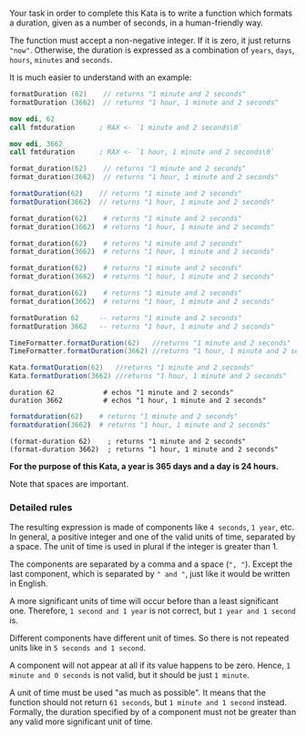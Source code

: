 Your task in order to complete this Kata is to write a function which formats a duration, given as a number of seconds, in a human-friendly way.

The function must accept a non-negative integer. If it is zero, it just returns `"now"`. Otherwise,  the duration is expressed as a combination of `years`, `days`, `hours`, `minutes` and `seconds`.

It is much easier to understand with an example:

```c
formatDuration (62)    // returns "1 minute and 2 seconds"
formatDuration (3662)  // returns "1 hour, 1 minute and 2 seconds"
```
```nasm
mov edi, 62
call fmtduration      ; RAX <- `1 minute and 2 seconds\0`

mov edi, 3662
call fmtduration      ; RAX <- `1 hour, 1 minute and 2 seconds\0`
```
```cpp
format_duration(62)    // returns "1 minute and 2 seconds"
format_duration(3662)  // returns "1 hour, 1 minute and 2 seconds"
```
```javascript
formatDuration(62)    // returns "1 minute and 2 seconds"
formatDuration(3662)  // returns "1 hour, 1 minute and 2 seconds"
```
```python
format_duration(62)    # returns "1 minute and 2 seconds"
format_duration(3662)  # returns "1 hour, 1 minute and 2 seconds"
```
```ruby
format_duration(62)    # returns "1 minute and 2 seconds"
format_duration(3662)  # returns "1 hour, 1 minute and 2 seconds"
```
```elixir
format_duration(62)    # returns "1 minute and 2 seconds"
format_duration(3662)  # returns "1 hour, 1 minute and 2 seconds"
```
```php
format_duration(62)    # returns "1 minute and 2 seconds"
format_duration(3662)  # returns "1 hour, 1 minute and 2 seconds"
```
```haskell
formatDuration 62     -- returns "1 minute and 2 seconds"
formatDuration 3662   -- returns "1 hour, 1 minute and 2 seconds"
```
```java
TimeFormatter.formatDuration(62)   //returns "1 minute and 2 seconds"
TimeFormatter.formatDuration(3662) //returns "1 hour, 1 minute and 2 seconds"
```
```groovy
Kata.formatDuration(62)   //returns "1 minute and 2 seconds"
Kata.formatDuration(3662) //returns "1 hour, 1 minute and 2 seconds"
```
```shell
duration 62            # echos "1 minute and 2 seconds"
duration 3662          # echos "1 hour, 1 minute and 2 seconds"
```
```julia
formatduration(62)    # returns "1 minute and 2 seconds"
formatduration(3662)  # returns "1 hour, 1 minute and 2 seconds"
```
```racket
(format-duration 62)    ; returns "1 minute and 2 seconds"
(format-duration 3662)  ; returns "1 hour, 1 minute and 2 seconds"
```

**For the purpose of this Kata, a year is 365 days and a day is 24 hours.**

Note that spaces are important.


### Detailed rules

The resulting expression is made of components like `4 seconds`, `1 year`, etc.  In general, a positive integer and one of the valid units of time, separated by a space. The unit of time is used in plural if the integer is greater than 1.

The components are separated by a comma and a space (`", "`). Except the last component, which is separated by `" and "`, just like it would be written in English. 

A more significant units of time will occur before than a least significant one. Therefore, `1 second and 1 year` is not correct, but `1 year and 1 second` is.

Different components have different unit of times. So there is not repeated units like in `5 seconds and 1 second`.

A component will not appear at all if its value happens to be zero.  Hence, `1 minute and 0 seconds` is not valid, but it should be just `1 minute`.

 A unit of time must be used "as much as possible". It means that the function should not return `61 seconds`, but `1 minute and 1 second` instead.  Formally, the duration specified by  of a component must not be greater than any valid more significant unit of time.

